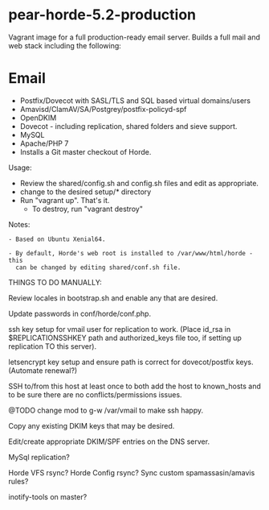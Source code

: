 pear-horde-5.2-production
=========================

Vagrant image for a full production-ready email server. Builds a full mail and
web stack including the following:

Email
=====

- Postfix/Dovecot with SASL/TLS and SQL based virtual domains/users
- Amavisd/ClamAV/SA/Postgrey/postfix-policyd-spf
- OpenDKIM
- Dovecot - including replication, shared folders and sieve support.
- MySQL
- Apache/PHP 7
- Installs a Git master checkout of Horde.

Usage:
  - Review the shared/config.sh and config.sh files and edit as appropriate.
  - change to the desired setup/* directory
  - Run "vagrant up". That's it.
    - To destroy, run "vagrant destroy"

Notes:

    - Based on Ubuntu Xenial64.

    - By default, Horde's web root is installed to /var/www/html/horde - this
      can be changed by editing shared/conf.sh file.


THINGS TO DO MANUALLY:

Review locales in bootstrap.sh and enable any that are desired.

Update passwords in conf/horde/conf.php.

ssh key setup for vmail user for replication to work.
(Place id_rsa in $REPLICATIONSSHKEY path and authorized_keys file too, if
setting up replication TO this server).

letsencrypt key setup and ensure path is correct for dovecot/postfix keys.
(Automate renewal?)

SSH  to/from this host at least once to both add the host to known_hosts
and to be sure there are no conflicts/permissions issues.

@TODO change mod to g-w /var/vmail to make ssh happy.

Copy any existing DKIM keys that may be desired.

Edit/create appropriate DKIM/SPF entries on the DNS server.

MySql replication?

Horde VFS rsync?
Horde Config rsync?
Sync custom spamassasin/amavis rules?

inotify-tools on master?

